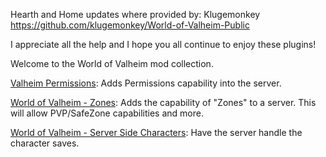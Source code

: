 Hearth and Home updates where provided by: Klugemonkey https://github.com/klugemonkey/World-of-Valheim-Public

I appreciate all the help and I hope you all continue to enjoy these plugins!

Welcome to the World of Valheim mod collection. 

[Valheim Permissions](ValheimPermissions): Adds Permissions capability into the server.

[World of Valheim - Zones](WorldofValheimZones): Adds the capability of "Zones" to a server. This will allow PVP/SafeZone capabilities and more.

[World of Valheim - Server Side Characters](WorldofValheimServerSideCharacter): Have the server handle the character saves.
